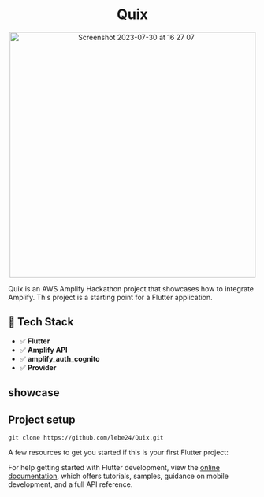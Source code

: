 <h1 align="center">
  Quix 
</h1>

<p align="center">
  <img width="499" align="center" alt="Screenshot 2023-07-30 at 16 27 07" src="https://github.com/lebe24/Quix/assets/31292486/60962825-efcb-4469-8d38-813a32540e8c">
</p>

Quix is an AWS Amplify Hackathon project that showcases how to integrate Amplify.
This project is a starting point for a Flutter application.


## 🚀 Tech Stack

- ✅ **Flutter**
- ✅ **Amplify API**
- ✅ **amplify_auth_cognito**
- ✅ **Provider**

##  showcase


## Project setup

```shell
git clone https://github.com/lebe24/Quix.git
``````

A few resources to get you started if this is your first Flutter project:


For help getting started with Flutter development, view the
[online documentation](https://docs.flutter.dev/), which offers tutorials,
samples, guidance on mobile development, and a full API reference.

